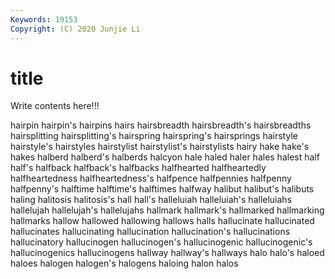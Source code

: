 ```yaml
---
Keywords: 19153
Copyright: (C) 2020 Junjie Li
---
```


# title

Write contents here!!!
 
hairpin 
hairpin's 
hairpins 
hairs 
hairsbreadth 
hairsbreadth's 
hairsbreadths 
hairsplitting
hairsplitting's 
hairspring 
hairspring's 
hairsprings 
hairstyle 
hairstyle's 
hairstyles 
hairstylist 
hairstylist's 
hairstylists
hairy 
hake 
hake's 
hakes 
halberd 
halberd's 
halberds 
halcyon 
hale 
haled
haler 
hales 
halest 
half 
half's 
halfback 
halfback's 
halfbacks 
halfhearted 
halfheartedly
halfheartedness 
halfheartedness's 
halfpence 
halfpennies 
halfpenny 
halfpenny's 
halftime 
halftime's 
halftimes 
halfway
halibut 
halibut's 
halibuts 
haling 
halitosis 
halitosis's 
hall 
hall's 
halleluiah 
halleluiah's
halleluiahs 
hallelujah 
hallelujah's 
hallelujahs 
hallmark 
hallmark's 
hallmarked 
hallmarking 
hallmarks 
hallow
hallowed 
hallowing 
hallows 
halls 
hallucinate 
hallucinated 
hallucinates 
hallucinating 
hallucination 
hallucination's
hallucinations 
hallucinatory 
hallucinogen 
hallucinogen's 
hallucinogenic 
hallucinogenic's 
hallucinogenics 
hallucinogens 
hallway 
hallway's
hallways 
halo 
halo's 
haloed 
haloes 
halogen 
halogen's 
halogens 
haloing 
halon
halos 
